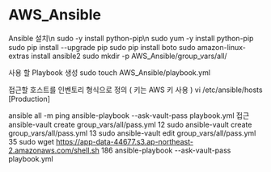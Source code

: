 # AWS_Ansible

  
Ansible 설치\n
sudo -y install python-pip\n
sudo yum -y install python-pip
sudo pip install --upgrade pip
sudo pip install boto
sudo amazon-linux-extras install ansible2
sudo mkdir -p AWS_Ansible/group_vars/all/

사용 할 Playbook 생성
sudo touch AWS_Ansible/playbook.yml

접근할 호스트를 인벤토리 형식으로 정의 ( 키는 AWS 키 사용 )
vi /etc/ansible/hosts
[Production]


ansible all -m ping
ansible-playbook --ask-vault-pass playbook.yml 
접근 
ansible-vault create group_vars/all/pass.yml
   12  sudo ansible-vault create group_vars/all/pass.yml
   13  sudo ansible-vault edit group_vars/all/pass.yml
   35  sudo wget https://app-data-44677.s3.ap-northeast-2.amazonaws.com/shell.sh
  186  ansible-playbook --ask-vault-pass playbook.yml 
